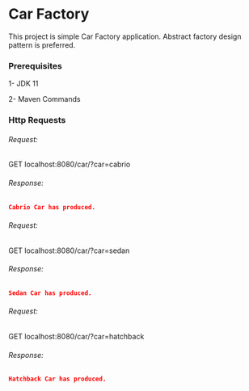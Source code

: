 # Car Factory

This project is simple Car Factory application. Abstract factory design pattern is preferred.

### Prerequisites
1- JDK 11

2- Maven Commands

### Http Requests

###### Request:
GET localhost:8080/car/?car=cabrio

###### Response:
```json
Cabrio Car has produced.
```

###### Request:
GET localhost:8080/car/?car=sedan

###### Response:
```json
Sedan Car has produced.
```

###### Request:
GET localhost:8080/car/?car=hatchback

###### Response:
```json
Hatchback Car has produced.
```
